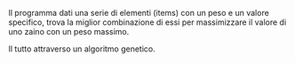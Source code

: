 Il programma dati una serie di elementi (items) con un peso e un valore specifico, trova la miglior combinazione di essi per massimizzare il valore di uno zaino con un peso massimo. 

Il tutto attraverso un algoritmo genetico.
